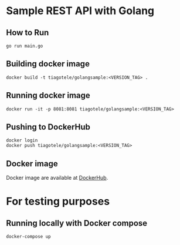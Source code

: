 # Sample REST API with Golang

## How to Run
```
go run main.go
```

## Building docker image
```
docker build -t tiagotele/golangsample:<VERSION_TAG> . 
```

## Running docker image
```
docker run -it -p 8081:8081 tiagotele/golangsample:<VERSION_TAG>
```

## Pushing to DockerHub
```
docker login 
docker push tiagotele/golangsample:<VERSION_TAG>
```

## Docker image
Docker image are available at [DockerHub](https://hub.docker.com/r/tiagotele/golangsample).


# For testing purposes
## Running locally with Docker compose
```
docker-compose up
```
